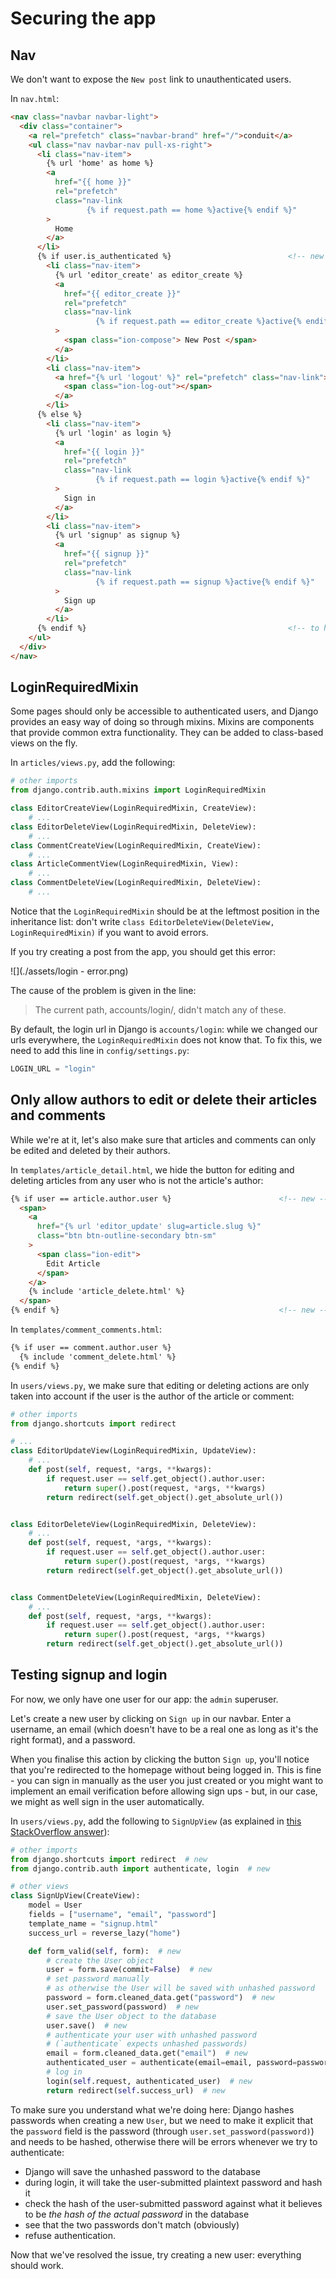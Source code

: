 # Securing the app

## Nav

We don't want to expose the `New post` link to unauthenticated users.

In `nav.html`:

``` html
<nav class="navbar navbar-light">
  <div class="container">
    <a rel="prefetch" class="navbar-brand" href="/">conduit</a>
    <ul class="nav navbar-nav pull-xs-right">
      <li class="nav-item">
        {% url 'home' as home %}
        <a
          href="{{ home }}"
          rel="prefetch"
          class="nav-link
                 {% if request.path == home %}active{% endif %}"
        >
          Home
        </a>
      </li>
      {% if user.is_authenticated %}                          <!-- new from here -->
        <li class="nav-item">
          {% url 'editor_create' as editor_create %}
          <a
            href="{{ editor_create }}"
            rel="prefetch"
            class="nav-link
                   {% if request.path == editor_create %}active{% endif %}"
          >
            <span class="ion-compose"> New Post </span>
          </a>
        </li>
        <li class="nav-item">
          <a href="{% url 'logout' %}" rel="prefetch" class="nav-link">
            <span class="ion-log-out"></span>
          </a>
        </li>
      {% else %}
        <li class="nav-item">
          {% url 'login' as login %}
          <a
            href="{{ login }}"
            rel="prefetch"
            class="nav-link
                   {% if request.path == login %}active{% endif %}"
          >
            Sign in
          </a>
        </li>
        <li class="nav-item">
          {% url 'signup' as signup %}
          <a
            href="{{ signup }}"
            rel="prefetch"
            class="nav-link
                   {% if request.path == signup %}active{% endif %}"
          >
            Sign up
          </a>
        </li>
      {% endif %}                                             <!-- to here -->
    </ul>
  </div>
</nav>
```

## LoginRequiredMixin

Some pages should only be accessible to authenticated users, and Django
provides an easy way of doing so through mixins. Mixins are components
that provide common extra functionality. They can be added to
class-based views on the fly.

In `articles/views.py`, add the following:

``` python
# other imports
from django.contrib.auth.mixins import LoginRequiredMixin

class EditorCreateView(LoginRequiredMixin, CreateView):
    # ...
class EditorDeleteView(LoginRequiredMixin, DeleteView):
    # ...
class CommentCreateView(LoginRequiredMixin, CreateView):
    # ...
class ArticleCommentView(LoginRequiredMixin, View):
    # ...
class CommentDeleteView(LoginRequiredMixin, DeleteView):
    # ...
```

Notice that the `LoginRequiredMixin` should be at the leftmost position
in the inheritance list: don't write
`class EditorDeleteView(DeleteView, LoginRequiredMixin)` if you want to
avoid errors.

If you try creating a post from the app, you should get this error:

![](./assets/login - error.png)

The cause of the problem is given in the line:

> The current path, accounts/login/, didn't match any of these.

By default, the login url in Django is `accounts/login`: while we
changed our urls everywhere, the `LoginRequiredMixin` does not know
that. To fix this, we need to add this line in `config/settings.py`:

``` python
LOGIN_URL = "login"
```

## Only allow authors to edit or delete their articles and comments

While we're at it, let's also make sure that articles and comments can
only be edited and deleted by their authors.

In `templates/article_detail.html`, we hide the button for editing and
deleting articles from any user who is not the article's author:

``` html
{% if user == article.author.user %}                        <!-- new -->
  <span>
    <a
      href="{% url 'editor_update' slug=article.slug %}"
      class="btn btn-outline-secondary btn-sm"
    >
      <span class="ion-edit">
        Edit Article
      </span>
    </a>
    {% include 'article_delete.html' %}
  </span>
{% endif %}                                                 <!-- new -->
```

In `templates/comment_comments.html`:

``` html
{% if user == comment.author.user %}
  {% include 'comment_delete.html' %}
{% endif %}
```

In `users/views.py`, we make sure that editing or deleting actions are
only taken into account if the user is the author of the article or
comment:

``` python
# other imports
from django.shortcuts import redirect

# ...
class EditorUpdateView(LoginRequiredMixin, UpdateView):
    # ...
    def post(self, request, *args, **kwargs):
        if request.user == self.get_object().author.user:
            return super().post(request, *args, **kwargs)
        return redirect(self.get_object().get_absolute_url())


class EditorDeleteView(LoginRequiredMixin, DeleteView):
    # ...
    def post(self, request, *args, **kwargs):
        if request.user == self.get_object().author.user:
            return super().post(request, *args, **kwargs)
        return redirect(self.get_object().get_absolute_url())


class CommentDeleteView(LoginRequiredMixin, DeleteView):
    # ...
    def post(self, request, *args, **kwargs):
        if request.user == self.get_object().author.user:
            return super().post(request, *args, **kwargs)
        return redirect(self.get_object().get_absolute_url())
```

## Testing signup and login

For now, we only have one user for our app: the `admin` superuser.

Let's create a new user by clicking on `Sign up` in our navbar. Enter a
username, an email (which doesn't have to be a real one as long as it's
the right format), and a password.

When you finalise this action by clicking the button `Sign up`, you'll
notice that you're redirected to the homepage without being logged in.
This is fine - you can sign in manually as the user you just created or
you might want to implement an email verification before allowing sign
ups - but, in our case, we might as well sign in the user automatically.

In `users/views.py`, add the following to `SignUpView` (as explained in
[this StackOverflow answer](https://stackoverflow.com/a/70582911)):

``` python
# other imports
from django.shortcuts import redirect  # new
from django.contrib.auth import authenticate, login  # new

# other views
class SignUpView(CreateView):
    model = User
    fields = ["username", "email", "password"]
    template_name = "signup.html"
    success_url = reverse_lazy("home")

    def form_valid(self, form):  # new
        # create the User object
        user = form.save(commit=False)  # new
        # set password manually
        # as otherwise the User will be saved with unhashed password
        password = form.cleaned_data.get("password")  # new
        user.set_password(password)  # new
        # save the User object to the database
        user.save()  # new
        # authenticate your user with unhashed password
        # (`authenticate` expects unhashed passwords)
        email = form.cleaned_data.get("email")  # new
        authenticated_user = authenticate(email=email, password=password)  # new
        # log in
        login(self.request, authenticated_user)  # new
        return redirect(self.success_url)  # new
```

To make sure you understand what we're doing here: Django hashes
passwords when creating a new `User`, but we need to make it explicit
that the `password` field is the password (through
`user.set_password(password)`) and needs to be hashed, otherwise there
will be errors whenever we try to authenticate:

-   Django will save the unhashed password to the database
-   during login, it will take the user-submitted plaintext password and
    hash it
-   check the hash of the user-submitted password against what it
    believes to be *the hash of the actual password* in the database
-   see that the two passwords don't match (obviously)
-   refuse authentication.

Now that we've resolved the issue, try creating a new user: everything
should work.

